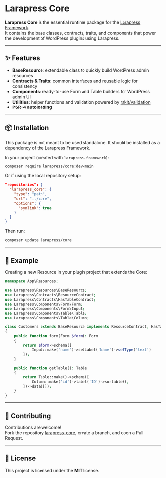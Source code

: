 # Larapress Core

**Larapress Core** is the essential runtime package for the [Larapress Framework](https://github.com/estou-ai/larapress-framework).\
It contains the base classes, contracts, traits, and components that power the development of WordPress plugins using Larapress.

---

## ✨ Features

- **BaseResource**: extendable class to quickly build WordPress admin resources
- **Contracts & Traits**: common interfaces and reusable logic for consistency
- **Components**: ready-to-use Form and Table builders for WordPress admin UI
- **Utilities**: helper functions and validation powered by [rakit/validation](https://github.com/rakit/validation)
- **PSR-4 autoloading**

---

## 📦 Installation

This package is not meant to be used standalone. It should be installed as a dependency of the Larapress Framework.

In your project (created with `larapress-framework`):

```bash
composer require larapress/core:dev-main
```

Or if using the local repository setup:

```json
"repositories": {
  "larapress_core": {
    "type": "path",
    "url": "../core",
    "options": {
      "symlink": true
    }
  }
}
```

Then run:

```bash
composer update larapress/core
```

---

## 🧩 Example

Creating a new Resource in your plugin project that extends the Core:

```php
namespace App\Resources;

use Larapress\Resources\BaseResource;
use Larapress\Contracts\ResourceContract;
use Larapress\Contracts\HasTableContract;
use Larapress\Components\Form\Form;
use Larapress\Components\Form\Input;
use Larapress\Components\Table\Table;
use Larapress\Components\Table\Column;

class Customers extends BaseResource implements ResourceContract, HasTableContract
{
    public function form(Form $form): Form
    {
        return $form->schema([
            Input::make('name')->setLabel('Name')->setType('text')
        ]);
    }

    public function getTable(): Table
    {
        return Table::make()->schema([
            Column::make('id')->label('ID')->sortable(),
        ])->data([]);
    }
}
```

---

## 🤝 Contributing

Contributions are welcome!\
Fork the repository [larapress-core](https://github.com/estou-ai/larapress-core), create a branch, and open a Pull Request.

---

## 📄 License

This project is licensed under the **MIT** license.

